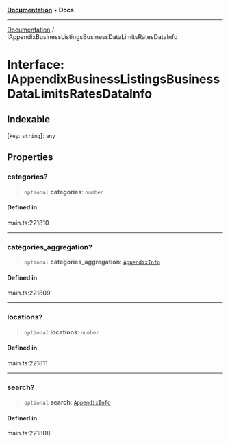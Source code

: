 [**Documentation**](../README.md) • **Docs**

***

[Documentation](../globals.md) / IAppendixBusinessListingsBusinessDataLimitsRatesDataInfo

# Interface: IAppendixBusinessListingsBusinessDataLimitsRatesDataInfo

## Indexable

 \[`key`: `string`\]: `any`

## Properties

### categories?

> `optional` **categories**: `number`

#### Defined in

main.ts:221810

***

### categories\_aggregation?

> `optional` **categories\_aggregation**: [`AppendixInfo`](../classes/AppendixInfo.md)

#### Defined in

main.ts:221809

***

### locations?

> `optional` **locations**: `number`

#### Defined in

main.ts:221811

***

### search?

> `optional` **search**: [`AppendixInfo`](../classes/AppendixInfo.md)

#### Defined in

main.ts:221808
